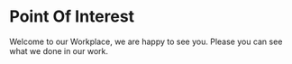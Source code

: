 # Point Of Interest

Welcome to our Workplace, we are happy to see you.
Please you can see what we done in our work.
